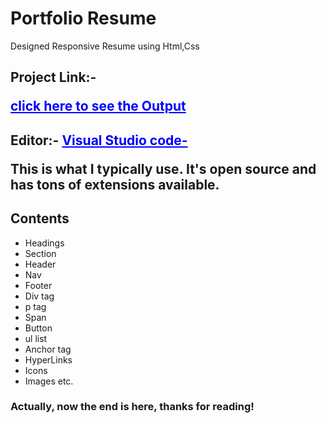 <h1>Portfolio Resume</h1>
<p>Designed Responsive Resume using Html,Css</p>
<h2>Project Link:- <a href="https://modest-hermann-1f83bb.netlify.app/" style="color:blue"><p>click here to see the Output</p></a></h2>
<h2>Editor:- <a href="https://code.visualstudio.com/" style="color:blue">Visual Studio code-</a><p>This is what I typically use. It's open source and has tons of extensions available.</p></h2>
<h2>Contents</h2>
<ul>
<li>Headings</li>
<li>Section</li>
<li>Header</li>
<li>Nav</li>
<li>Footer</li>
<li>Div tag</li>
<li>p tag</li>
<li>Span </li>
<li>Button</li>
<li>ul list</li>
<li>Anchor tag</li>
<li>HyperLinks</li>
<li>Icons</li>
<li>Images etc.</li>
</ul>
<h3>Actually, now the end is here, thanks for reading!</h3>



